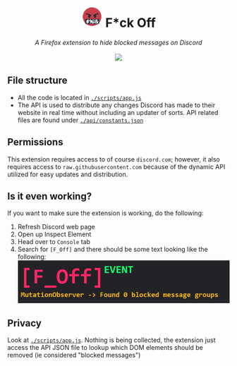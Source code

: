 <h1 align="center"> <img src="./assets/icon_48.png" /> F*ck Off </h1>

<div align="center">
<em>
A Firefox extension to hide blocked messages on Discord
</em>
<br/>
<br/>
<a href="https://addons.mozilla.org/en-US/firefox/addon/f_off/"><img src="https://img.shields.io/badge/Install It!-FF7139?style=for-the-badge&logo=Firefox-Browser&logoColor=white" height=40 /></a>
</div>

## File structure

* All the code is located in [`./scripts/app.js`](./scripts/app.js)
* The API is used to distribute any changes Discord has made to their website in real time without including an updater of sorts. API related files are found under [`./api/constants.json`](./api/constants.json)

## Permissions

This extension requires access to of course `discord.com`; however, it also requires access to `raw.githubusercontent.com` because of the dynamic API utilized for easy updates and distribution. 

## Is it even working?

If you want to make sure the extension is working, do the following:

1. Refresh Discord web page
2. Open up Inspect Element
3. Head over to `Console` tab
4. Search for `[F_Off]` and there should be some text looking like the following:
![Load Image](repo/image.png)

## Privacy

Look at [`./scripts/app.js`](./scripts/app.js). Nothing is being collected, the extension just access the API JSON file to lookup which DOM elements should be removed (ie considered "blocked messages")
